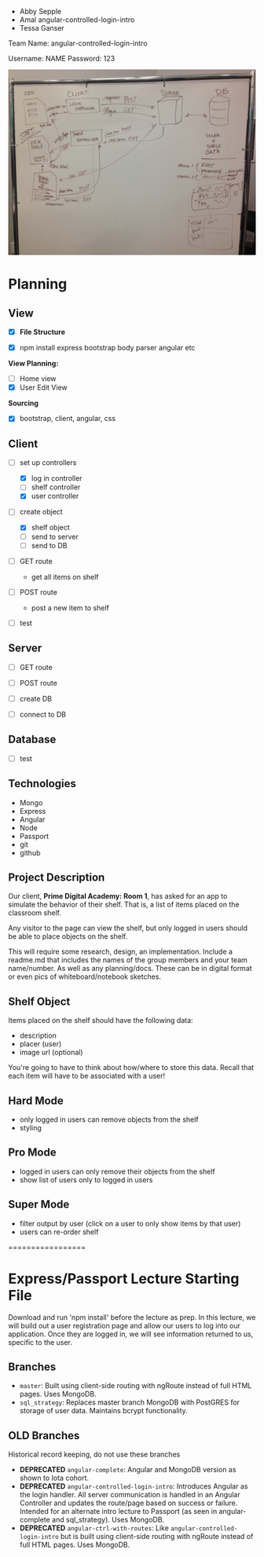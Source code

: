 - Abby Sepple
- Amal angular-controlled-login-intro
- Tessa Ganser

Team Name: angular-controlled-login-intro

Username: NAME
Password: 123


![whiteboard](/image1.JPG?raw=true "whiteboard")

Planning
===========

View
----

- [x] **File Structure**

- [x] npm install express bootstrap body parser angular etc


**View Planning:**

- [ ] Home view
- [x] User Edit View

**Sourcing**

- [x] bootstrap, client, angular, css

Client
-----

- [ ] set up controllers
	- [x] log in controller
	- [ ] shelf controller
  - [x] user controller

- [ ] create object
	- [x] shelf object
  - [ ] send to server
  - [ ] send to DB

- [ ] GET route
	- get all items on shelf

- [ ] POST route
	- post a new item to shelf

- [ ] test


Server
-----

- [ ] GET route

- [ ] POST route

- [ ] create DB

- [ ] connect to DB


Database
----

- [ ] test





Technologies
------------
* Mongo
* Express
* Angular
* Node
* Passport
* git
* github

Project Description
-------------------
Our client, **Prime Digital Academy: Room 1**, has asked for an app to simulate the behavior of their shelf. That is, a list of items placed on the classroom shelf.

Any visitor to the page can view the shelf, but only logged in users should be able to place objects on the shelf.

This will require some research, design, an implementation. Include a readme.md that includes the names of the group members and your team name/number. As well as any planning/docs. These can be in digital format or even pics of whiteboard/notebook sketches.

Shelf Object
------------
Items placed on the shelf should have the following data:

* description
* placer (user)
* image url (optional)

You're going to have to think about how/where to store this data. Recall that each item will have to be associated with a user!

Hard Mode
----------
* only logged in users can remove objects from the shelf
* styling

Pro Mode
--------
* logged in users can only remove their objects from the shelf
* show list of users only to logged in users

Super Mode
----------
* filter output by user (click on a user to only show items by that user)
* users can re-order shelf





=================
# Express/Passport Lecture Starting File
Download and run 'npm install' before the lecture as prep. In this lecture, we will build out a user registration page and allow our users to log into our application. Once they are logged in, we will see information returned to us, specific to the user.

## Branches
* `master`: Built using client-side routing with ngRoute instead of full HTML pages. Uses MongoDB.
* `sql_strategy`: Replaces master branch MongoDB with PostGRES for storage of user data. Maintains bcrypt functionality.


## OLD Branches

Historical record keeping, do not use these branches

* **DEPRECATED** `angular-complete`: Angular and MongoDB version as shown to Iota cohort.
* **DEPRECATED** `angular-controlled-login-intro`: Introduces Angular as the login handler. All server communication is handled in an Angular Controller and updates the route/page based on success or failure. Intended for an alternate intro lecture to Passport (as seen in angular-complete and sql_strategy). Uses MongoDB.
* **DEPRECATED** `angular-ctrl-with-routes`: Like `angular-controlled-login-intro` but is built using client-side routing with ngRoute instead of full HTML pages. Uses MongoDB.
